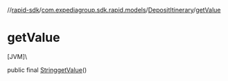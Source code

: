 //[rapid-sdk](../../../index.md)/[com.expediagroup.sdk.rapid.models](../index.md)/[DepositItinerary](index.md)/[getValue](get-value.md)

# getValue

[JVM]\

public final [String](https://docs.oracle.com/javase/8/docs/api/java/lang/String.html)[getValue](get-value.md)()
